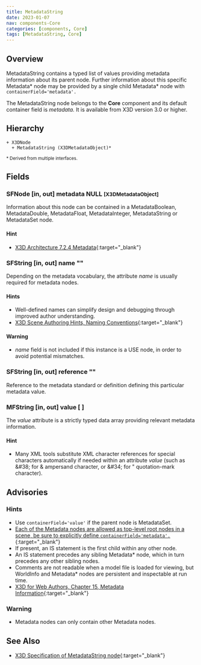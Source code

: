 ```yaml
---
title: MetadataString
date: 2023-01-07
nav: components-Core
categories: [components, Core]
tags: [MetadataString, Core]
---
```

<style>
.post h3 {
  word-spacing: 0.2em;
}
</style>

## Overview

MetadataString contains a typed list of values providing metadata information about its parent node. Further information about this specific Metadata* node may be provided by a single child Metadata* node with `containerField='metadata'.`

The MetadataString node belongs to the **Core** component and its default container field is *metadata.* It is available from X3D version 3.0 or higher.

## Hierarchy

```
+ X3DNode
  + MetadataString (X3DMetadataObject)*
```

<small>\* Derived from multiple interfaces.</small>

## Fields

### SFNode [in, out] **metadata** NULL <small>[X3DMetadataObject]</small>

Information about this node can be contained in a MetadataBoolean, MetadataDouble, MetadataFloat, MetadataInteger, MetadataString or MetadataSet node.

#### Hint

- [X3D Architecture 7.2.4 Metadata](https://www.web3d.org/specifications/X3Dv4Draft/ISO-IEC19775-1v4-CD1/Part01/components/core.html#Metadata){:target="_blank"}

### SFString [in, out] **name** ""

Depending on the metadata vocabulary, the attribute *name* is usually required for metadata nodes.

#### Hints

- Well-defined names can simplify design and debugging through improved author understanding.
- [X3D Scene Authoring Hints, Naming Conventions](https://www.web3d.org/x3d/content/examples/X3dSceneAuthoringHints.html#NamingConventions){:target="_blank"}

#### Warning

- *name* field is not included if this instance is a USE node, in order to avoid potential mismatches.

### SFString [in, out] **reference** ""

Reference to the metadata standard or definition defining this particular metadata value.

### MFString [in, out] **value** [ ]

The *value* attribute is a strictly typed data array providing relevant metadata information.

#### Hint

- Many XML tools substitute XML character references for special characters automatically if needed within an attribute *value* (such as &amp;#38; for &amp; ampersand character, or &amp;#34; for " quotation-mark character).

## Advisories

### Hints

- Use `containerField='value'` if the parent node is MetadataSet.
- [Each of the Metadata nodes are allowed as top-level root nodes in a scene, be sure to explicitly define `containerField='metadata'.`](https://www.web3d.org/specifications/X3Dv4Draft/ISO-IEC19775-1v4-DIS/Part01/concepts.html#Rootnodes){:target="_blank"}
- If present, an IS statement is the first child within any other node.
- An IS statement precedes any sibling Metadata* node, which in turn precedes any other sibling nodes.
- Comments are not readable when a model file is loaded for viewing, but WorldInfo and Metadata* nodes are persistent and inspectable at run time.
- [X3D for Web Authors, Chapter 15, Metadata Information](https://x3dgraphics.com/examples/X3dForWebAuthors/Chapter15-Metadata/Chapter15-MetadataInformation.html){:target="_blank"}

### Warning

- Metadata nodes can only contain other Metadata nodes.

## See Also

- [X3D Specification of MetadataString node](https://www.web3d.org/documents/specifications/19775-1/V4.0/Part01/components/core.html#MetadataString){:target="_blank"}
